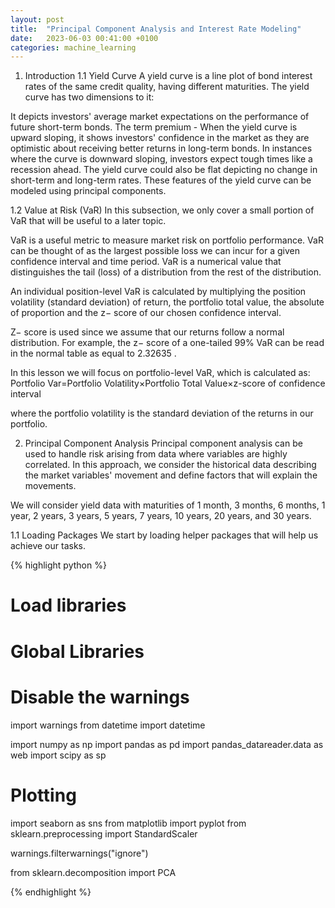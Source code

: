```yaml
---
layout: post
title:  "Principal Component Analysis and Interest Rate Modeling"
date:   2023-06-03 00:41:00 +0100
categories: machine_learning
---
```


1. Introduction
1.1 Yield Curve
A yield curve is a line plot of bond interest rates of the same credit quality, having different maturities. The yield curve has two dimensions to it:

It depicts investors' average market expectations on the performance of future short-term bonds.
The term premium - When the yield curve is upward sloping, it shows investors' confidence in the market as they are optimistic about receiving better returns in long-term bonds. In instances where the curve is downward sloping, investors expect tough times like a recession ahead. The yield curve could also be flat depicting no change in short-term and long-term rates.
These features of the yield curve can be modeled using principal components.

1.2 Value at Risk (VaR)
In this subsection, we only cover a small portion of VaR that will be useful to a later topic.

VaR is a useful metric to measure market risk on portfolio performance. VaR can be thought of as the largest possible loss we can incur for a given confidence interval and time period. VaR is a numerical value that distinguishes the tail (loss) of a distribution from the rest of the distribution.

An individual position-level VaR is calculated by multiplying the position volatility (standard deviation) of return, the portfolio total value, the absolute of proportion and the  z−
 score of our chosen confidence interval.

Z−
 score is used since we assume that our returns follow a normal distribution. For example, the  z−
 score of a one-tailed  99%
  VaR can be read in the normal table as equal to  2.32635
 .

In this lesson we will focus on portfolio-level VaR, which is calculated as:
Portfolio Var=Portfolio Volatility×Portfolio Total Value×z-score of confidence interval
 
where the portfolio volatility is the standard deviation of the returns in our portfolio.

2. Principal Component Analysis
Principal component analysis can be used to handle risk arising from data where variables are highly correlated. In this approach, we consider the historical data describing the market variables' movement and define factors that will explain the movements.

We will consider yield data with maturities of 1 month, 3 months, 6 months, 1 year, 2 years, 3 years, 5 years, 7 years, 10 years, 20 years, and 30 years.

1.1 Loading Packages
We start by loading helper packages that will help us achieve our tasks.

{% highlight python %}

# Load libraries
# Global Libraries
# Disable the warnings
import warnings
from datetime import datetime

import numpy as np
import pandas as pd
import pandas_datareader.data as web
import scipy as sp

# Plotting
import seaborn as sns
from matplotlib import pyplot
from sklearn.preprocessing import StandardScaler

warnings.filterwarnings("ignore")

from sklearn.decomposition import PCA

{% endhighlight %}